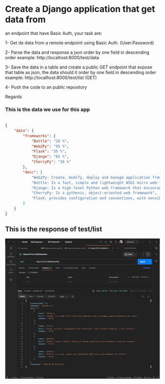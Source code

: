# Create a Django application that get data from
an endpoint that have Basic Auth, your task are:

1- Get de data from a remote endpoint using Basic Auth. (User:Password)

2- Parse the data and response a json order by one field in descending order
   example: http://localhost:8000/test/data 

3- Save the data in a table and create a public GET endpoint 
   that expose that table as json, the data should it order by one field 
   in descending order
   example: http://localhost:8000/test/list (GET)

4- Push the code to an public repository

Regards

### This is the data we use for this app

``` Json

{
    "data": {
        "frameworks": {
            "Bottle": "28 %",
            "Web2Py": "55 %",
            "Flask": "35 %",
            "Django": "65 %",
            "CherryPy": "16 %"
        },
        "desc": [
            "Web2Py: Create, modify, deploy and manage application from anywhere using your browser",
            "Bottle: Is a fast, simple and lightweight WSGI micro web-framework for Python",
            "Django: Is a high-level Python web framework that encourages rapid development and clean",
            "CherryPy: Is a pythonic, object-oriented web framework",
            "Flask: provides configuration and conventions, with sensible defaults, to get started"
        ]
    }
}
```

## This is the response of test/list

![image info](images/test_list.png)

